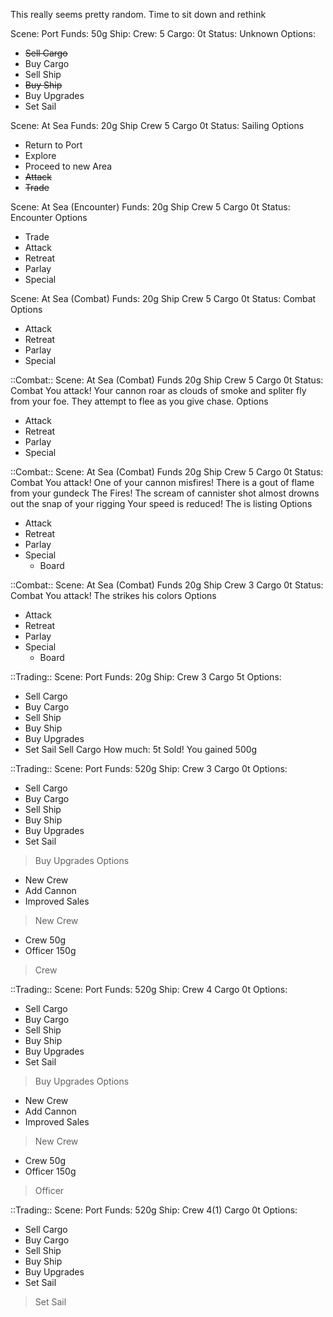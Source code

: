 
  This really seems pretty random.  Time to sit down and rethink

Scene: Port
Funds: 50g
Ship: <ship>
Crew: 5
Cargo: 0t
Status: Unknown
Options:
  * ~~Sell Cargo~~
  * Buy Cargo
  * Sell Ship
  * ~~Buy Ship~~
  * Buy Upgrades
  * Set Sail

Scene: At Sea
Funds: 20g
Ship <ship>
Crew 5
Cargo 0t
Status: Sailing
Options
  * Return to Port
  * Explore
  * Proceed to new Area
  * ~~Attack~~
  * ~~Trade~~

Scene: At Sea (Encounter)
Funds: 20g
Ship <ship>
Crew 5
Cargo 0t
Status: Encounter
Options
  * Trade
  * Attack
  * Retreat
  * Parlay
  * Special

Scene: At Sea (Combat)
Funds: 20g
Ship <ship>
Crew 5
Cargo 0t
Status: Combat
Options
  * Attack
  * Retreat
  * Parlay
  * Special

::Combat::
Scene: At Sea (Combat)
Funds 20g
Ship <ship>
Crew 5
Cargo 0t
Status: Combat
You attack!  Your cannon roar as clouds of smoke and spliter fly from your foe.
They attempt to flee as you give chase.
Options
  * Attack
  * Retreat
  * Parlay
  * Special


::Combat::
Scene: At Sea (Combat)
Funds 20g
Ship <ship>
Crew 5
Cargo 0t
Status: Combat
You attack!  One of your cannon misfires!  There is a gout of flame from your gundeck
The <enemy> Fires!  The scream of cannister shot almost drowns out the snap of your rigging
Your speed is reduced!
The <enemy> is listing
Options
  * Attack
  * Retreat
  * Parlay
  * Special
    * Board


::Combat::
Scene: At Sea (Combat)
Funds 20g
Ship <ship>
Crew 3
Cargo 0t
Status: Combat
You attack!
The <enemy> strikes his colors
Options
  * Attack
  * Retreat
  * Parlay
  * Special
    * Board

::Trading::
Scene: Port
Funds: 20g
Ship: <ship>
Crew 3
Cargo 5t
Options:
  * Sell Cargo
  * Buy Cargo
  * Sell Ship
  * Buy Ship
  * Buy Upgrades
  * Set Sail
Sell Cargo
How much: 5t
Sold!  You gained 500g

::Trading::
Scene: Port
Funds: 520g
Ship: <ship>
Crew 3
Cargo 0t
Options:
  * Sell Cargo
  * Buy Cargo
  * Sell Ship
  * Buy Ship
  * Buy Upgrades
  * Set Sail
>Buy Upgrades
Options
  * New Crew
  * Add Cannon
  * Improved Sales
>New Crew
  * Crew 50g
  * Officer 150g
>Crew


::Trading::
Scene: Port
Funds: 520g
Ship: <ship>
Crew 4
Cargo 0t
Options:
  * Sell Cargo
  * Buy Cargo
  * Sell Ship
  * Buy Ship
  * Buy Upgrades
  * Set Sail
>Buy Upgrades
Options
  * New Crew
  * Add Cannon
  * Improved Sales
>New Crew
  * Crew 50g
  * Officer 150g
>Officer


::Trading::
Scene: Port
Funds: 520g
Ship: <ship>
Crew 4(1)
Cargo 0t
Options:
  * Sell Cargo
  * Buy Cargo
  * Sell Ship
  * Buy Ship
  * Buy Upgrades
  * Set Sail
>Set Sail

